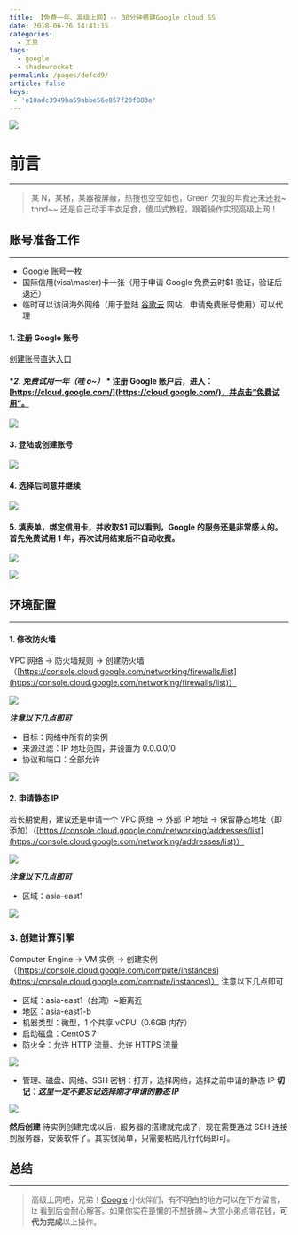 ```yaml
---
title: 【免费一年、高级上网】-- 30分钟搭建Google cloud SS
date: 2018-06-26 14:41:15
categories: 
  - 工具
tags: 
  - google
  - shadowrocket
permalink: /pages/defcd9/
article: false
keys:
 - 'e10adc3949ba59abbe56e057f20f883e'
---
```


![](https://cdn.jsdelivr.net/gh/itzhangbao/supplies/img/520-20200902190217940.png)

# 前言

---

> 某 N，某梯，某器被屏蔽，热搜也空空如也，Green 欠我的年费还未还我~
> tnnd~~ 还是自己动手丰衣足食，傻瓜式教程，跟着操作实现高级上网！

<!-- more -->

## 账号准备工作

---

- Google 账号一枚
- 国际信用(visa\master)卡一张（用于申请 Google 免费云时\$1 验证，验证后退还）
- 临时可以访问海外网络（用于登陆 [谷歌云](https://cloud.google.com/) 网站，申请免费账号使用）可以代理

#### **1. 注册 Google 账号**

[创建账号直达入口](https://accounts.google.com/signup/v2/webcreateaccount?continue=https%3A%2F%2Fwww.google.com%2F&hl=zh-CN&flowName=GlifWebSignIn&flowEntry=SignUp)

#### **2. 免费试用一年（哇 o~）* * 注册 Google 账户后，进入：[https://cloud.google.com/](https://cloud.google.com/)，并点击“免费试用”。

![](https://cdn.jsdelivr.net/gh/itzhangbao/supplies/img/400-20200902190246152.png)

#### **3. 登陆或创建账号**

![](https://cdn.jsdelivr.net/gh/itzhangbao/supplies/img/520-20200902190253802.png)

#### **4. 选择后同意并继续**

![](https://cdn.jsdelivr.net/gh/itzhangbao/supplies/img/520-20200902190303727.png)

#### **5. 填表单，绑定信用卡，并收取\$1** 可以看到，Google 的服务还是非常感人的。**首先免费试用 1 年，再次试用结束后不自动收费。**

![](https://cdn.jsdelivr.net/gh/itzhangbao/supplies/img/520-20200902190312345.png)

![](https://cdn.jsdelivr.net/gh/itzhangbao/supplies/img/320-20200902190319132.jpeg)

## 环境配置

---

#### **1\. 修改防火墙**

VPC 网络 -> 防火墙规则 -> 创建防火墙（[https://console.cloud.google.com/networking/firewalls/list](https://console.cloud.google.com/networking/firewalls/list)）

![](https://cdn.jsdelivr.net/gh/itzhangbao/supplies/img/320.png)

**_注意以下几点即可_**

- 目标：网络中所有的实例
- 来源过滤：IP 地址范围，并设置为 0.0.0.0/0
- 协议和端口：全部允许

![](https://cdn.jsdelivr.net/gh/itzhangbao/supplies/img/520-20200902190332970.png)

#### **2\. 申请静态 IP**

若长期使用，建议还是申请一个
VPC 网络 -> 外部 IP 地址 -> 保留静态地址（即添加）（[https://console.cloud.google.com/networking/addresses/list](https://console.cloud.google.com/networking/addresses/list)）

![](https://cdn.jsdelivr.net/gh/itzhangbao/supplies/img/320-20200902190342601.png)

**_注意以下几点即可_**

- 区域：asia-east1

![](https://cdn.jsdelivr.net/gh/itzhangbao/supplies/img/520-20200902190348944.png)

### **3\. 创建计算引擎**

Computer Engine -> VM 实例 -> 创建实例（[https://console.cloud.google.com/compute/instances](https://console.cloud.google.com/compute/instances)）
注意以下几点即可

- 区域：asia-east1（台湾）~距离近
- 地区：asia-east1-b
- 机器类型：微型，1 个共享 vCPU（0.6GB 内存）
- 启动磁盘：CentOS 7
- 防火全：允许 HTTP 流量、允许 HTTPS 流量

![](https://cdn.jsdelivr.net/gh/itzhangbao/supplies/img/520-20200902190359740.png)

- 管理、磁盘、网络、SSH 密钥：打开，选择网络，选择之前申请的静态 IP
  **切记**：**_这里一定不要忘记选择刚才申请的静态 IP_**

![](https://cdn.jsdelivr.net/gh/itzhangbao/supplies/img/520-20200902190409011.png)

**然后创建**
待实例创建完成以后，服务器的搭建就完成了，现在需要通过 SSH 连接到服务器，安装软件了。其实很简单，只需要粘贴几行代码即可。

## 总结

---

> 高级上网吧，兄弟！[Google](https://www.google.com/)
> 小伙伴们，有不明白的地方可以在下方留言，lz 看到后会耐心解答。如果你实在是懒的不想折腾~ 大赏小弟点零花钱，**可代为完成**以上操作。
